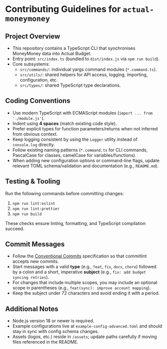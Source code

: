 # Contributing Guidelines for `actual-moneymoney`

## Project Overview
- This repository contains a TypeScript CLI that synchronises MoneyMoney data into Actual Budget.
- Entry point: `src/index.ts` (bundled to `dist/index.js` via `npm run build`).
- Core subsystems:
  - `src/commands/`: individual yargs command modules (`*.command.ts`).
  - `src/utils/`: shared helpers for API access, logging, importing, configuration, etc.
  - `src/types/`: shared TypeScript type declarations.

## Coding Conventions
- Use modern TypeScript with ECMAScript modules (`import ... from './module.js'`).
- Indent using **4 spaces** (match existing code style).
- Prefer explicit types for function parameters/returns when not inferred from obvious context.
- Keep logging consistent by using the `Logger` utility instead of `console.log` directly.
- Follow existing naming patterns (`*.command.ts` for CLI commands, PascalCase for classes, camelCase for variables/functions).
- When adding new configuration options or command-line flags, update relevant TOML schema/validation and documentation (e.g., `README.md`).

## Testing & Tooling
Run the following commands before committing changes:
1. `npm run lint:eslint`
2. `npm run lint:prettier`
3. `npm run build`

These checks ensure linting, formatting, and TypeScript compilation succeed.

## Commit Messages
- Follow the [Conventional Commits](https://www.conventionalcommits.org/) specification so that commitlint accepts new commits.
- Start messages with a valid **type** (e.g., `feat`, `fix`, `docs`, `chore`) followed by a colon and a short, imperative **subject** (e.g., `fix: add budget syncing retries`).
- For changes that include multiple scopes, you may include an optional scope in parentheses (e.g., `feat(sync): improve account mapping`).
- Keep the subject under 72 characters and avoid ending it with a period.

## Additional Notes
- Node.js version 18 or newer is required.
- Example configurations live at `example-config-advanced.toml` and should stay in sync with config schema changes.
- Assets (logos, etc.) reside in `/assets`; update paths carefully if moving files referenced in the README.
